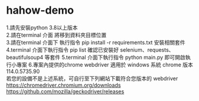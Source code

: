 # hahow-demo
1.請先安裝python 3.8以上版本  
2.請在terminal 介面 將移到資料夾目標位置  
3.請在terminal 介面下 執行指令 pip install -r requirements.txt 安裝相關套件  
4.terminal 介面下執行指令 pip list 確認已安裝好 selenium、requests、beautifulsoup4 等套件 
5.terminal 介面下執行指令 python main.py 即可開啟執行小專案
6.專案內提供的chrome webdriver 適用於 windows 系統 chrome 版本114.0.5735.90  
  若您的設備不是上述系統，可自行至下列網站下載符合您版本的 webdriver  
  https://chromedriver.chromium.org/downloads  
  https://github.com/mozilla/geckodriver/releases  
